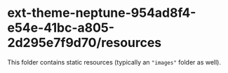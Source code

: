 # ext-theme-neptune-954ad8f4-e54e-41bc-a805-2d295e7f9d70/resources

This folder contains static resources (typically an `"images"` folder as well).

